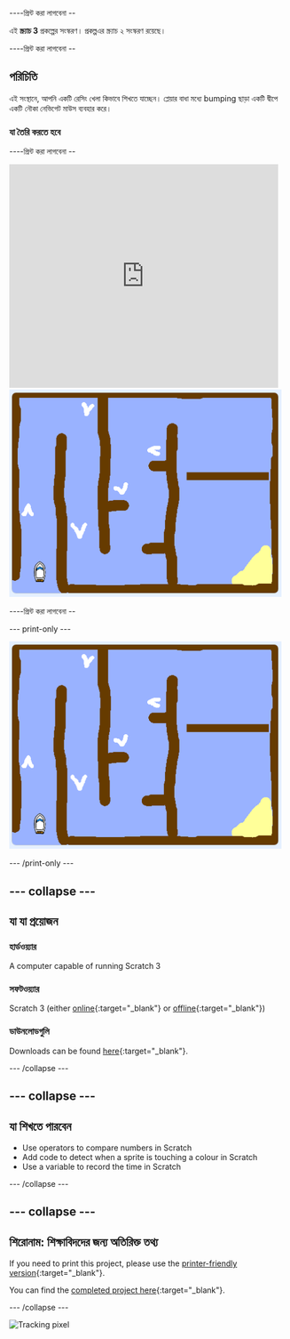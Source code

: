 \----প্রিন্ট করা লাগবেনা --

এই **স্ক্র্যাচ 3** প্রকল্পের সংস্করণ। প্রকল্প</a>এর স্ক্র্যাচ ২ সংস্করণ রয়েছে।</p> 

\----প্রিন্ট করা লাগবেনা --

## পরিচিতি

এই সংস্থানে, আপনি একটি রেসিং খেলা কিভাবে শিখতে যাচ্ছেন। প্লেয়ার বাধা মধ্যে bumping ছাড়া একটি দ্বীপে একটি নৌকা নেভিগেট মাউস ব্যবহার করে।

### যা তৈরি করতে হবে

\----প্রিন্ট করা লাগবেনা --

<div class="scratch-preview">
  <iframe allowtransparency="true" width="485" height="402" src="https://scratch.mit.edu/projects/embed/276662533/?autostart=false" frameborder="0" scrolling="no"></iframe>
  <img src="images/boat_race_demo.png">
</div>

\----প্রিন্ট করা লাগবেনা --

\--- print-only \---

![boat race demo](images/boat_race_demo.png)

\--- /print-only \---

## \--- collapse \---

## যা যা প্রয়োজন

### হার্ডওয়্যার

A computer capable of running Scratch 3

### সফটওয়্যার

Scratch 3 (either [online](https://rpf.io/scratchon){:target="_blank"} or [offline](https://rpf.io/scratchoff){:target="_blank"})

### ডাউনলোডগুলি

Downloads can be found [here](http://rpf.io/p/en/boat-race-go){:target="_blank"}.

\--- /collapse \---

## \--- collapse \---

## যা শিখতে পারবেন

- Use operators to compare numbers in Scratch
- Add code to detect when a sprite is touching a colour in Scratch
- Use a variable to record the time in Scratch

\--- /collapse \---

## \--- collapse \---

## শিরোনাম: শিক্ষাবিদদের জন্য অতিরিক্ত তথ্য

If you need to print this project, please use the [printer-friendly version](https://projects.raspberrypi.org/en/projects/boat-race/print){:target="_blank"}.

You can find the [completed project here](http://rpf.io/p/en/boat-race-get){:target="_blank"}.

\--- /collapse \---

![Tracking pixel](https://code.org/api/hour/begin_codeclub_boatrace.png)